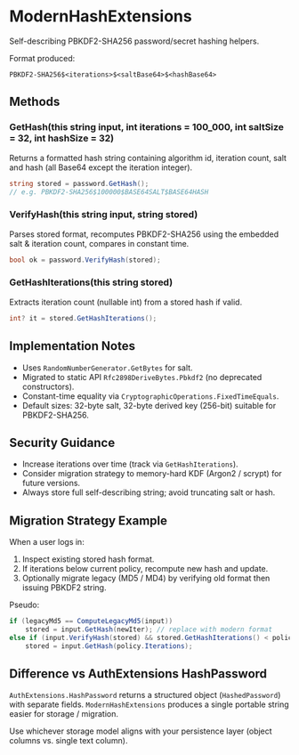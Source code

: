 # ModernHashExtensions

Self-describing PBKDF2-SHA256 password/secret hashing helpers.

Format produced:
```
PBKDF2-SHA256$<iterations>$<saltBase64>$<hashBase64>
```

## Methods
### GetHash(this string input, int iterations = 100_000, int saltSize = 32, int hashSize = 32)
Returns a formatted hash string containing algorithm id, iteration count, salt and hash (all Base64 except the iteration integer).

```csharp
string stored = password.GetHash();
// e.g. PBKDF2-SHA256$100000$BASE64SALT$BASE64HASH
```

### VerifyHash(this string input, string stored)
Parses stored format, recomputes PBKDF2-SHA256 using the embedded salt & iteration count, compares in constant time.

```csharp
bool ok = password.VerifyHash(stored);
```

### GetHashIterations(this string stored)
Extracts iteration count (nullable int) from a stored hash if valid.

```csharp
int? it = stored.GetHashIterations();
```

## Implementation Notes
- Uses `RandomNumberGenerator.GetBytes` for salt.
- Migrated to static API `Rfc2898DeriveBytes.Pbkdf2` (no deprecated constructors).
- Constant-time equality via `CryptographicOperations.FixedTimeEquals`.
- Default sizes: 32-byte salt, 32-byte derived key (256-bit) suitable for PBKDF2-SHA256.

## Security Guidance
- Increase iterations over time (track via `GetHashIterations`).
- Consider migration strategy to memory-hard KDF (Argon2 / scrypt) for future versions.
- Always store full self-describing string; avoid truncating salt or hash.

## Migration Strategy Example
When a user logs in:
1. Inspect existing stored hash format.
2. If iterations below current policy, recompute new hash and update.
3. Optionally migrate legacy (MD5 / MD4) by verifying old format then issuing PBKDF2 string.

Pseudo:
```csharp
if (legacyMd5 == ComputeLegacyMd5(input))
    stored = input.GetHash(newIter); // replace with modern format
else if (input.VerifyHash(stored) && stored.GetHashIterations() < policy.Iterations)
    stored = input.GetHash(policy.Iterations);
```

## Difference vs AuthExtensions HashPassword
`AuthExtensions.HashPassword` returns a structured object (`HashedPassword`) with separate fields. `ModernHashExtensions` produces a single portable string easier for storage / migration.

Use whichever storage model aligns with your persistence layer (object columns vs. single text column).
